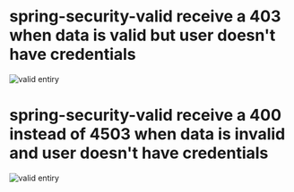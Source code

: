 # spring-security-valid receive a 403 when data is valid but user doesn't have credentials 

![valid entiry](url "https://github.com/zouroto/spring-security-valid/blob/main/valid-data.PNG")

# spring-security-valid receive a 400 instead of 4503 when data is invalid and user doesn't have credentials 

![valid entiry](url "https://github.com/zouroto/spring-security-valid/blob/main/invalid-data.PNG")
